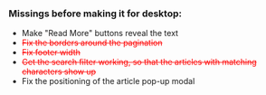 <h3>Missings before making it for desktop:</h3>

<ul>
  <li>Make "Read More" buttons reveal the text</li>
  <li><s style="color: red;">Fix the borders around the pagination</s></li>
  <li><s style="color: red;">Fix footer width</s></li>
  <li><s style="color: red;">Get the search filter working, so that the articles with matching characters show up</s></li>
  <li>Fix the positioning of the article pop-up modal</li>
</ul>